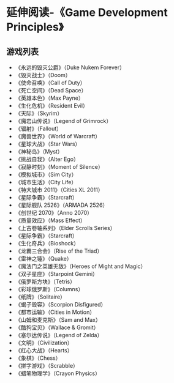 # 延伸阅读-《Game Development Principles》

## 游戏列表

* 《永远的毁灭公爵》（Duke Nukem Forever）
* 《毁灭战士》（Doom）
* 《使命召唤》（Call of Duty）
* 《死亡空间》（Dead Space）
* 《英雄本色》（Max Payne）
* 《生化危机》（Resident Evil）
* 《天际》（Skyrim）
* 《魔岩山传说》（Legend of Grimrock）
* 《辐射》（Fallout）
* 《魔兽世界》（World of Warcraft）
* 《星球大战》（Star Wars）
* 《神秘岛》（Myst）
* 《挑战自我》（Alter Ego）
* 《寂静时刻》（Moment of Silence）
* 《模拟城市》（Sim City）
* 《城市生活》（City Life）
* 《特大城市 2011》（Cities XL 2011）
* 《星际争霸》（Starcraft）
* 《星际舰队 2526》（ARMADA 2526）
* 《创世纪 2070》（Anno 2070）
* 《质量效应》（Mass Effect）
* 《上古卷轴系列》（Elder Scrolls Series）
* 《星际争霸》（Starcraft）
* 《生化奇兵》（Bioshock）
* 《龙霸三合会》（Rise of the Triad）
* 《雷神之锤》（Quake）
* 《魔法门之英雄无敌》（Heroes of Might and Magic）
* 《双子星座》（Starpoint Gemini）
* 《俄罗斯方块》（Tetris）
* 《彩球俄罗斯》（Columns）
* 《纸牌》（Solitaire）
* 《蝎子毁容》（Scorpion Disfigured）
* 《都市运输》（Cities in Motion）
* 《山姆和麦克斯》（Sam and Max）
* 《酷狗宝贝》（Wallace & Gromit）
* 《塞尔达传说》（Legend of Zelda）
* 《文明》（Civilization）
* 《红心大战》（Hearts）
* 《象棋》（Chess）
* 《拼字游戏》（Scrabble）
* 《蜡笔物理学》（Crayon Physics）

